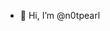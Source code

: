 - 👋 Hi, I’m @n0tpearl


<!---
n0tpearl/n0tpearl is a ✨ special ✨ repository because its `README.md` (this file) appears on your GitHub profile.
You can click the Preview link to take a look at your changes.
--->

